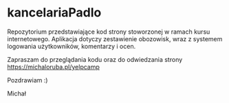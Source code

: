 # kancelariaPadlo
Repozytorium przedstawiające kod strony stoworzonej w ramach kursu internetowego.
Aplikacja dotyczy zestawienie obozowisk, wraz z systemem logowania użytkowników, komentarzy i ocen.

Zapraszam do przeglądania kodu oraz do odwiedzania strony https://michaloruba.pl/yelpcamp

Pozdrawiam :)

Michał